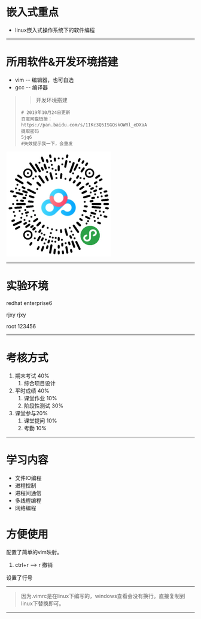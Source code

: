 # 嵌入式重点

- linux嵌入式操作系统下的软件编程

---

# 所用软件&开发环境搭建

- vim	--	编辑器，也可自选
- gcc     --    编译器

> > 开发环境搭建
>
> ```
> # 2019年10月24日更新
> 百度网盘链接：
> https://pan.baidu.com/s/1IKc3Q5ISGQskOWRl_eDXaA
> 提取密码
> 5jq6
> #失效提示我一下，会重发
> ```

![image-20191024122809156](images/image-20191024122809156.png)

---

# 实验环境

redhat enterprise6

rjxy	rjxy

root 123456

---

# 考核方式

1. 期末考试	40%
   1. 综合项目设计
2. 平时成绩    40%
   1. 课堂作业	10%
   2. 阶段性测试  30%
3. 课堂参与20%
   1. 课堂提问 10%
   2. 考勤 10%

---

# 学习内容

- 文件IO编程
- 进程控制
- 进程间通信
- 多线程编程
- 网络编程

# 方便使用

配置了简单的vim映射。

1. ctrl+r --> r	撤销

设置了行号

---

> 因为.vimrc是在linux下编写的，windows查看会没有换行。直接复制到linux下替换即可。

---



